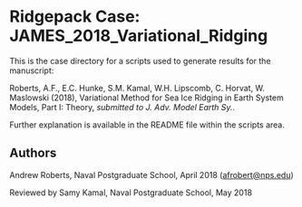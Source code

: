 #  Ridgepack Case: JAMES\_2018\_Variational\_Ridging

This is the case directory for a scripts used to generate results for the manuscript: 

Roberts, A.F., E.C. Hunke, S.M. Kamal, W.H. Lipscomb, C. Horvat, W. Maslowski (2018),
Variational Method for Sea Ice Ridging in Earth System Models, Part I: Theory, *submitted to J. Adv. Model Earth Sy.*.

Further explanation is available in the README file within the scripts area.  

## Authors

Andrew Roberts, Naval Postgraduate School, April 2018 (afrobert@nps.edu)

Reviewed by Samy Kamal, Naval Postgraduate School, May 2018









